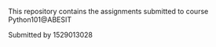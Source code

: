 This repository contains the assignments submitted to course Python101@ABESIT 

Submitted by 1529013028
